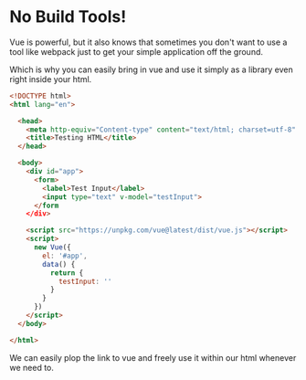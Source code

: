 # No Build Tools!

Vue is powerful, but it also knows that sometimes you don't want to use a tool like webpack just to get your simple application off the ground.

Which is why you can easily bring in vue and use it simply as a library even right inside your html.

```html
<!DOCTYPE html>
<html lang="en">

  <head>
    <meta http-equiv="Content-type" content="text/html; charset=utf-8" />
    <title>Testing HTML</title>
  </head>

  <body>
    <div id="app">
      <form>
        <label>Test Input</label>
        <input type="text" v-model="testInput">
      </form
    </div>

    <script src="https://unpkg.com/vue@latest/dist/vue.js"></script>
    <script>
      new Vue({
        el: '#app',
        data() {
          return {
            testInput: ''
          }
        }
      })
    </script>
  </body>

</html>
```

We can easily plop the link to vue and freely use it within our html whenever we need to.
